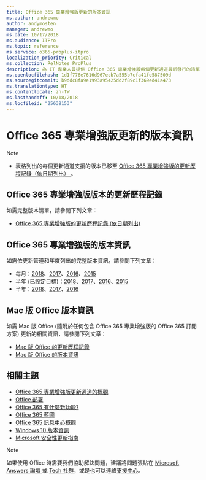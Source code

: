 ```yaml
---
title: Office 365 專業增強版更新的版本資訊
ms.author: andrewmo
author: andymosten
manager: andrewmo
ms.date: 10/17/2018
ms.audience: ITPro
ms.topic: reference
ms.service: o365-proplus-itpro
localization_priority: Critical
ms.collection: RelNotes_ProPlus
description: 為 IT 專業人員提供 Office 365 專業增強版每個更新通道最新發行的清單，以及版本資訊和更新歷程記錄的連結
ms.openlocfilehash: 1d1f776e7616d967ecb7a555b7cfa41fe587509d
ms.sourcegitcommit: b9ddc8fa9e1993a95425dd2f89c1f369ed41a473
ms.translationtype: HT
ms.contentlocale: zh-TW
ms.lasthandoff: 10/18/2018
ms.locfileid: "25638153"
---
```

# <a name="release-information-for-updates-to-office-365-proplus"></a>Office 365 專業增強版更新的版本資訊

> [!NOTE]
> - 表格列出的每個更新通道支援的版本已移至 [Office 365 專業增強版的更新歷程記錄（依日期列出） ](update-history-office365-proplus-by-date.md)。



## <a name="update-history-for-office-365-proplus-releases"></a>Office 365 專業增強版版本的更新歷程記錄

如需完整版本清單，請參閱下列文章：
 - [Office 365 專業增強版的更新歷程記錄 (依日期列出)](update-history-office365-proplus-by-date.md)

## <a name="release-notes-for-office-365-proplus-releases"></a>Office 365 專業增強版的版本資訊

如需依更新管道和年度列出的完整版本資訊，請參閱下列文章︰
 - 每月：[2018](monthly-channel-2018.md)、[2017](monthly-channel-2017.md)、[2016](monthly-channel-2016.md)、[2015](monthly-channel-2015.md)
 - 半年 (已設定目標)：[2018](semi-annual-channel-targeted-2018.md)、[2017](semi-annual-channel-targeted-2017.md)、[2016](semi-annual-channel-targeted-2016.md)、[2015](semi-annual-channel-targeted-2015.md)
 - 半年：[2018](semi-annual-channel-2018.md)、[2017](semi-annual-channel-2017.md)、[2016](semi-annual-channel-2016.md)

## <a name="office-for-mac-release-information"></a>Mac 版 Office 版本資訊

如需 Mac 版 Office (隨附於任何包含 Office 365 專業增強版的 Office 365 訂閱方案) 更新的相關資訊，請參閱下列文章：
 - [Mac 版 Office 的更新歷程記錄](update-history-office-for-mac.md)
 - [Mac 版 Office 的版本資訊](release-notes-office-for-mac.md)


## <a name="related-topics"></a>相關主題

- [Office 365 專業增強版更新通道的概觀](https://docs.microsoft.com/DeployOffice/overview-of-update-channels-for-office-365-proplus)
- [Office 部署](https://docs.microsoft.com/deployoffice/)
- [Office 365 有什麼新功能?](https://support.office.com/article/95c8d81d-08ba-42c1-914f-bca4603e1426)
- [Office 365 藍圖](https://products.office.com/business/office-365-roadmap)
- [Office 365 訊息中心概觀](https://support.office.com/article/38fb3333-bfcc-4340-a37b-deda509c2093)
- [Windows 10 版本資訊](https://www.microsoft.com/itpro/windows-10/release-information)
- [Microsoft 安全性更新指南](https://portal.msrc.microsoft.com/)

> [!NOTE]
> 如果使用 Office 時需要我們協助解決問題，建議將問題張貼在 [Microsoft Answers 論壇 ](https://answers.microsoft.com/) 或 [Tech 社群](https://techcommunity.microsoft.com/)，或是也可以連絡[支援中心](https://support.microsoft.com/contactus)。
